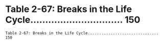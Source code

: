 # Table 2-67: Breaks in the Life Cycle............................... 150

```
Table 2-67: Breaks in the Life Cycle............................... 150
```
